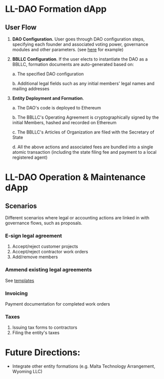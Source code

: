 
# LL-DAO Formation dApp

## User Flow

1.  **DAO Configuration.** User goes through DAO configuration steps, specifying each founder and associated voting power, governance modules and other parameters. (see [here](https://dorg.tech/#/dapp) for example)

2.  **BBLLC Configuration**. If the user elects to instantiate the DAO as a BBLLC, formation documents are auto-generated based on:

    a.  The specified DAO configuration

    b.  Additional legal fields such as any initial members' legal names and mailing addresses

3.  **Entity Deployment and Formation**.

    a.  The DAO's code is deployed to Ethereum

    b.  The BBLLC's Operating Agreement is cryptographically signed by the initial Members, hashed and recorded on Ethereum

    c.  The BBLLC's Articles of Organization are filed with the Secretary of State

    d.  All the above actions and associated fees are bundled into a single atomic transaction (including the state filing fee and payment to a local registered agent)

# LL-DAO Operation & Maintenance dApp

## Scenarios
Different scenarios where legal or accounting actions are linked in with governance flows, such as proposals.

### E-sign legal agreement
1. Accept/reject customer projects
2. Accept/reject contractor work orders
3. Add/remove members

### Ammend existing legal agreements
See [templates](./templates)

### Invoicing
Payment documentation for completed work orders

### Taxes
1. Issuing tax forms to contractors
2. Filing the entity's taxes

# Future Directions:

-   Integrate other entity formations (e.g. Malta Technology Arrangement, Wyoming LLC)
